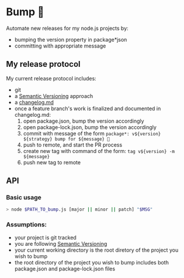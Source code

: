 # Bump 🍑

Automate new releases for my node.js projects by:

- bumping the version property in package\*json
- committing with appropriate message

## My release protocol

My current release protocol includes:

- git
- a [Semantic Versioning](https://semver.org/spec/v2.0.0.html) approach
- a [changelog.md](https://keepachangelog.com/en/1.0.0/)
- once a feature branch's work is finalized and documented in changelog.md:
  1. open package.json, bump the version accordingly
  2. open package-lock.json, bump the version accordingly
  3. commit with message of the form `package*: v${version} ${strategy} bump for ${message} 🎉`
  4. push to remote, and start the PR process
  5. create new tag with command of the form: `tag v${version} -m ${message}`
  6. push new tag to remote

## API

### Basic usage

```bash
> node $PATH_TO_bump.js [major || minor || patch] "$MSG"
```

### Assumptions:

- your project is git tracked
- you are following [Semantic Versioning](https://semver.org/spec/v2.0.0.html)
- your current working directory is the root diretory of the project you wish to bump
- the root directory of the project you wish to bump includes both package.json and package-lock.json files

